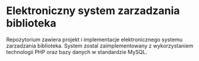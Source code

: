 # Elektroniczny system zarzadzania biblioteka

Repozytorium zawiera projekt i implementacje elektronicznego systemu zarzadzania biblioteka. System zostal zaimplementowany z wykorzystaniem technologii PHP oraz bazy danych w standardzie MySQL. 
